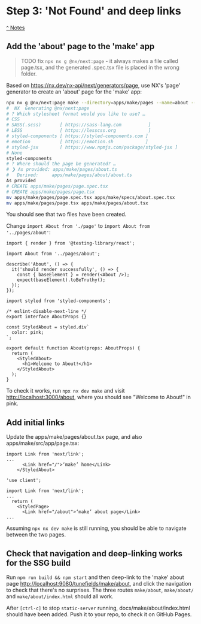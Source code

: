 # Step 3: 'Not Found' and deep links

[^ Notes](./00-notes.md)

## Add the 'about' page to the 'make' app

> TODO fix `npx nx g @nx/next:page` - it always makes a file called page.tsx,
> and the generated .spec.tsx file is placed in the wrong folder.

Based on <https://nx.dev/nx-api/next/generators/page>, use NX's 'page' generator
to create an 'about' page for the 'make' app:

```bash
npx nx g @nx/next:page make --directory=apps/make/pages --name=about --nameAndDirectoryFormat=as-provided --withTests
#  NX  Generating @nx/next:page
# ? Which stylesheet format would you like to use? … 
# CSS
# SASS(.scss)       [ https://sass-lang.com          ]
# LESS              [ https://lesscss.org            ]
# styled-components [ https://styled-components.com ]
# emotion           [ https://emotion.sh            ]
# styled-jsx        [ https://www.npmjs.com/package/styled-jsx ]
# None
styled-components
# ? Where should the page be generated? …
# ❯ As provided: apps/make/pages/about.ts
#   Derived:     apps/make/pages/about/about.ts
As provided
# CREATE apps/make/pages/page.spec.tsx
# CREATE apps/make/pages/page.tsx
mv apps/make/pages/page.spec.tsx apps/make/specs/about.spec.tsx
mv apps/make/pages/page.tsx apps/make/pages/about.tsx
```

You should see that two files have been created. 

Change `import About from './page'` to `import About from '../pages/about'`:

```tsx
import { render } from '@testing-library/react';

import About from '../pages/about';

describe('About', () => {
  it('should render successfully', () => {
    const { baseElement } = render(<About />);
    expect(baseElement).toBeTruthy();
  });
});
```

```tsx
import styled from 'styled-components';

/* eslint-disable-next-line */
export interface AboutProps {}

const StyledAbout = styled.div`
  color: pink;
`;

export default function About(props: AboutProps) {
  return (
    <StyledAbout>
      <h1>Welcome to About!</h1>
    </StyledAbout>
  );
}
```

To check it works, run `npx nx dev make` and visit <http://localhost:3000/about>,
where you should see "Welcome to About!" in pink.

## Add initial links

Update the apps/make/pages/about.tsx page, and also apps/make/src/app/page.tsx:

```tsx
import Link from 'next/link';
...
      <Link href="/">‘make’ home</Link>
    </StyledAbout>
```

```tsx
'use client';

import Link from 'next/link';
...
  return (
    <StyledPage>
      <Link href="/about">‘make’ about page</Link>
...
```

Assuming `npx nx dev make` is still running, you should be able to navigate
between the two pages.

## Check that navigation and deep-linking works for the SSG build

Run `npm run build && npm start` and then deep-link to the 'make' about page
<http://localhost:9080/tunefields/make/about>, and click the navigation to check
that there's no surprises. The three routes `make/about`, `make/about/` and
`make/about/index.html` should all work.

After `[ctrl-c]` to stop `static-server` running, docs/make/about/index.html
should have been added. Push it to your repo, to check it on GitHub Pages.
